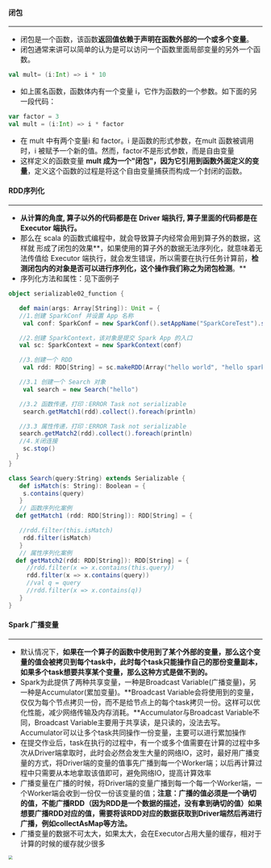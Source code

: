 #### **闭包**

------

- 闭包是一个函数，该函数**返回值依赖于声明在函数外部的一个或多个变量**。
- 闭包通常来讲可以简单的认为是可以访问一个函数里面局部变量的另外一个函数。

```scala
val mult= (i:Int) => i * 10
```

- 如上匿名函数，函数体内有一个变量 i，它作为函数的一个参数。如下面的另一段代码：

```scala
var factor = 3 
val mult = (i:Int) => i * factor
```

- 在 mult 中有两个变量i 和 factor。i 是函数的形式参数，在mult 函数被调用时，i 被赋予一个新的值。然而，factor不是形式参数，而是自由变量
- 这样定义的函数变量 **mult 成为一个"闭包"，因为它引用到函数外面定义的变量**，定义这个函数的过程是将这个自由变量捕获而构成一个封闭的函数。

#### **RDD序列化**

------

- **从计算的角度, 算子以外的代码都是在 Driver 端执行, 算子里面的代码都是在 Executor 端执行。**
- 那么在 scala 的函数式编程中，就会导致算子内经常会用到算子外的数据，这样就 形成了闭包的效果**，如果使用的算子外的数据无法序列化，就意味着无法传值给 Executor 端执行，就会发生错误，所以需要在执行任务计算前，**检测闭包内的对象是否可以进行序列化，这个操作我们称之为闭包检测**。**
- 序列化方法和属性：见下面例子

```scala
object serializable02_function {

   def main(args: Array[String]): Unit = {
   //1.创建 SparkConf 并设置 App 名称
    val conf: SparkConf = new SparkConf().setAppName("SparkCoreTest").setMaster("local[*]")

   //2.创建 SparkContext，该对象是提交 Spark App 的入口
   val sc: SparkContext = new SparkContext(conf)

   //3.创建一个 RDD
    val rdd: RDD[String] = sc.makeRDD(Array("hello world", "hello spark","hive", "atguigu"))

   //3.1 创建一个 Search 对象
    val search = new Search("hello")

   //3.2 函数传递，打印：ERROR Task not serializable
    search.getMatch1(rdd).collect().foreach(println)

   //3.3 属性传递，打印：ERROR Task not serializable
   search.getMatch2(rdd).collect().foreach(println)
   //4.关闭连接
    sc.stop()
  }
}

class Search(query:String) extends Serializable {
   def isMatch(s: String): Boolean = {
    s.contains(query)
   }
   // 函数序列化案例
  def getMatch1 (rdd: RDD[String]): RDD[String] = {

   //rdd.filter(this.isMatch)
    rdd.filter(isMatch)
   }
   // 属性序列化案例
  def getMatch2(rdd: RDD[String]): RDD[String] = {
     //rdd.filter(x => x.contains(this.query))
     rdd.filter(x => x.contains(query))
     //val q = query
     //rdd.filter(x => x.contains(q))
   }
}
```

#### **Spark 广播变量**

------

- 默认情况下，**如果在一个算子的函数中使用到了某个外部的变量，那么这个变量的值会被拷贝到每个task中，此时每个task只能操作自己的那份变量副本，如果多个task想要共享某个变量，那么这种方式是做不到的。** 
- Spark为此提供了两种共享变量，一种是Broadcast Variable(广播变量)，另一种是Accumulator(累加变量)。**Broadcast Variable会将使用到的变量，仅仅为每个节点拷贝一份，而不是给节点上的每个task拷贝一份。这样可以优化性能，减少网络传输及内存消耗。**Accumulator与Broadcast Variable不同，Broadcast Variable主要用于共享读，是只读的，没法去写。Accumulator可以让多个task共同操作一份变量，主要可以进行累加操作 
- 在提交作业后，task在执行的过程中，有一个或多个值需要在计算的过程中多次从Driver端拿取时，此时会必然会发生大量的网络IO，这时，最好用广播变量的方式，将Driver端的变量的值事先广播到每一个Worker端；以后再计算过程中只需要从本地拿取该值即可，避免网络IO，提高计算效率
- 广播变量在广播的时候，将Driver端的变量广播到每一个每一个Worker端，一个Worker端会收到一份仅一份该变量的值；**注意：广播的值必须是一个确切的值，不能广播RDD（因为RDD是一个数据的描述，没有拿到确切的值）如果想要广播RDD对应的值，需要将该RDD对应的数据获取到Driver端然后再进行广播，例如collectAsMap等方法。**
- 广播变量的数据不可太大，如果太大，会在Executor占用大量的缓存，相对于计算的时候的缓存就少很多

<img src="https://blog-1258986886.cos.ap-beijing.myqcloud.com/Spark/2-1.jpg" style="zoom:50%;" />

